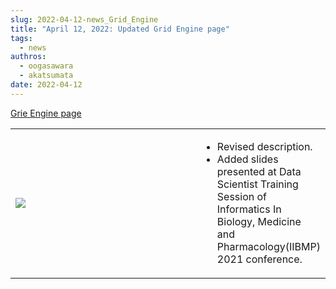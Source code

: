 ```yaml
---
slug: 2022-04-12-news_Grid_Engine
title: "April 12, 2022: Updated Grid Engine page"
tags:
  - news
authros:
  - oogasawara
  - akatsumata
date: 2022-04-12
---
```


[Grie Engine page](/software/grid_engine/)

<table>
<tr>
<td width="400">

![](/img/2022-04-12_news_Grid_Engine.png)
</td>
<td valign="top">
<ul>
    <li>Revised description.</li>
    <li>Added slides presented at Data Scientist Training Session of Informatics In Biology, Medicine and Pharmacology(IIBMP) 2021 conference.</li>
</ul>
</td>
</tr>
</table>



